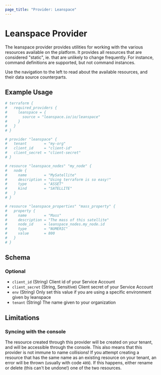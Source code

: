 ```yaml
---
page_title: "Provider: Leanspace"
---
```


# Leanspace Provider

The leanspace provider provides utilities for working with the
various resources available on the platform. It provides all
resources that are considered "static", ie. that are unlikely to
change frequently. For instance, command definitions are supported,
but not command instances.

Use the navigation to the left to read about the available resources,
and their data source counterparts.

## Example Usage

```terraform
# terraform {
#   required_providers {
#     leanspace = {
#       source = "leanspace.io/io/leanspace"
#     }
#   }
# }

# provider "leanspace" {
#   tenant        = "my-org"
#   client_id     = "client-id"
#   client_secret = "client-secret"
# }

# resource "leanspace_nodes" "my_node" {
#   node {
#     name        = "MySatellite"
#     description = "Using terraform is so easy!"
#     type        = "ASSET"
#     kind        = "SATELLITE"
#   }
# }

# resource "leanspace_properties" "mass_property" {
#   property {
#     name        = "Mass"
#     description = "The mass of this satellite"
#     node_id     = leanspace_nodes.my_node.id
#     type        = "NUMERIC"
#     value       = 800
#   }
# }
```

<!-- schema generated by tfplugindocs -->
## Schema

### Optional

- `client_id` (String) Client id of your Service Account
- `client_secret` (String, Sensitive) Client secret of your Service Account
- `env` (String) Only set this value if you are using a specific environment given by leanspace
- `tenant` (String) The name given to your organization

## Limitations

### Syncing with the console

The resource created through this provider will be created on your
tenant, and will be accessible through the console. This also means
that this provider is not immune to name collisions! If you attempt
creating a resource that has the same name as an existing resource
on your tenant, an error will be thrown (usually with code `409`).
If this happens, either rename or delete (this can't be undone!) 
one of the two resources.
